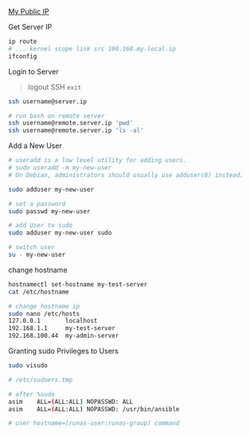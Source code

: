 [My Public IP](https://ifconfig.co/ip)   


Get Server IP 
```  bash
ip route
# ... kernel scope link src 190.168.my.local.ip 
ifconfig
```


Login to Server
> logout SSH `exit`
```  bash
ssh username@server.ip

# run bash on remote server
ssh username@remote.server.ip 'pwd'
ssh username@remote.server.ip 'ls -al'
```


Add a New User
```  bash
# useradd is a low level utility for adding users. 
# sudo useradd -m my-new-user
# On Debian, administrators should usually use adduser(8) instead.

sudo adduser my-new-user

# set a password
sudo passwd my-new-user

# add User to sudo
sudo adduser my-new-user sudo

# switch user
su - my-new-user
```


change hostname
```  bash
hostnamectl set-hostname my-test-server
cat /etc/hostname 

# change hostname ip
sudo nano /etc/hosts
127.0.0.1       localhost
192.168.1.1     my-test-server
192.168.100.44  my-admin-server
```


Granting sudo Privileges to Users
```  bash
sudo visudo

# /etc/sudoers.tmp

# after %sudo
asim    ALL=(ALL:ALL) NOPASSWD: ALL
asim    ALL=(ALL:ALL) NOPASSWD: /usr/bin/ansible

# user hostname=(runas-user:runas-group) command
```

